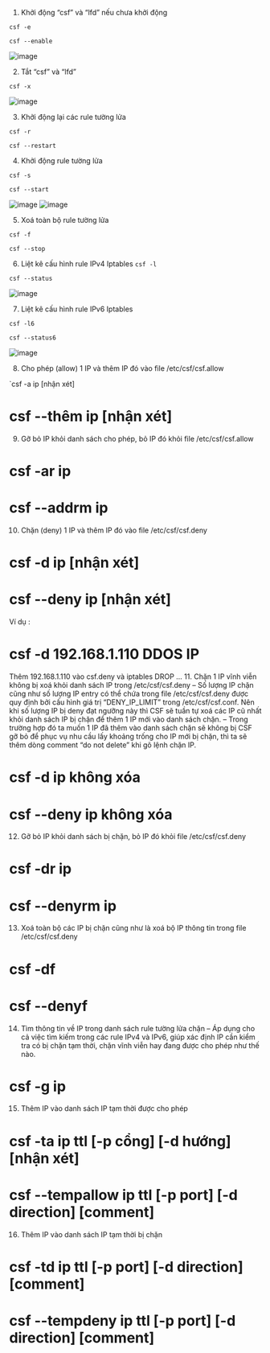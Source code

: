 1. Khởi động “csf” và “lfd” nếu chưa khởi động

`csf -e`

`csf --enable`

![image](https://user-images.githubusercontent.com/101684058/166878513-734860c6-15d5-4372-8d3e-a89880e1912d.png)

2. Tắt “csf” và “lfd”

`csf -x`

![image](https://user-images.githubusercontent.com/101684058/166879086-c0c4b691-bde1-4b38-b523-723fac7f71e8.png)

3. Khởi động lại các rule tường lửa

`csf -r`

`csf --restart`

4. Khởi động rule tường lửa

`csf -s`

`csf --start`

![image](https://user-images.githubusercontent.com/101684058/166884060-07b9225b-e547-47d6-adac-b72bf2f8ca1b.png)
![image](https://user-images.githubusercontent.com/101684058/166884299-84d23e18-7b57-4db7-a3b5-217032a33c6f.png)

5. Xoá toàn bộ rule tường lửa

`csf -f`

`csf --stop`

6. Liệt kê cấu hình rule IPv4 Iptables
`csf -l`

`csf --status`

![image](https://user-images.githubusercontent.com/101684058/166884714-13f22755-fd57-4554-80b4-c06cc445c023.png)

7. Liệt kê cấu hình rule IPv6 Iptables

`csf -l6`

`csf --status6`

![image](https://user-images.githubusercontent.com/101684058/166885255-a632238e-ba3f-4f63-bef0-f4f78f8f0604.png)

8. Cho phép (allow) 1 IP và thêm IP đó vào file /etc/csf/csf.allow

`csf -a ip [nhận xét]
# csf --thêm ip [nhận xét]
9. Gỡ bỏ IP khỏi danh sách cho phép, bỏ IP đó khỏi file /etc/csf/csf.allow
# csf -ar ip
# csf --addrm ip
10. Chặn (deny) 1 IP và thêm IP đó vào file /etc/csf/csf.deny
# csf -d ip [nhận xét]
# csf --deny ip [nhận xét]
Ví dụ :
# csf -d 192.168.1.110 DDOS IP
Thêm 192.168.1.110 vào csf.deny và iptables DROP ...
11. Chặn 1 IP vĩnh viễn không bị xoá khỏi danh sách IP trong /etc/csf/csf.deny
– Số lượng IP chặn cũng như số lượng IP entry có thể chứa trong file /etc/csf/csf.deny được quy định bởi cấu hình giá trị “DENY_IP_LIMIT” trong /etc/csf/csf.conf. Nên khi số lượng IP bị deny đạt ngưỡng này thì CSF sẽ tuần tự xoá các IP cũ nhất khỏi danh sách IP bị chặn để thêm 1 IP mới vào danh sách chặn.
– Trong trường hợp đó ta muốn 1 IP đã thêm vào danh sách chặn sẽ không bị CSF gỡ bỏ để phục vụ nhu cầu lấy khoảng trống cho IP mới bị chặn, thì ta sẽ thêm dòng comment “do not delete” khi gõ lệnh chặn IP.
# csf -d ip không xóa
# csf --deny ip không xóa
12. Gỡ bỏ IP khỏi danh sách bị chặn, bỏ IP đó khỏi file /etc/csf/csf.deny
# csf -dr ip
# csf --denyrm ip
13. Xoá toàn bộ các IP bị chặn cũng như là xoá bộ IP thông tin trong file /etc/csf/csf.deny
# csf -df
# csf --denyf
14. Tìm thông tin về IP trong danh sách rule tường lửa chặn
– Áp dụng cho cả việc tìm kiếm trong các rule IPv4 và IPv6, giúp xác định IP cần kiểm tra có bị chặn tạm thời, chặn vĩnh viễn hay đang được cho phép như thế nào.
# csf -g ip

15. Thêm IP vào danh sách IP tạm thời được cho phép
# csf -ta ip ttl [-p cổng] [-d hướng] [nhận xét]
# csf --tempallow ip ttl [-p port] [-d direction] [comment]

16. Thêm IP vào danh sách IP tạm thời bị chặn
# csf -td ip ttl [-p port] [-d direction] [comment]
# csf --tempdeny ip ttl [-p port] [-d direction] [comment]
